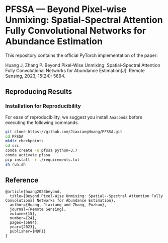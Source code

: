 # PFSSA — Beyond Pixel-wise Unmixing: Spatial-Spectral Attention Fully Convolutional Networks for Abundance Estimation

This repository contains the official PyTorch implementation of the paper:

Huang J, Zhang P. Beyond Pixel-Wise Unmixing: Spatial–Spectral Attention Fully Convolutional Networks for Abundance Estimation[J]. Remote Sensing, 2023, 15(24): 5694.


## Reproducing Results

### Installation for Reproducibility

For ease of reproducibility, we suggest you install `Anaconda` before executing the following commands.

```bash
git clone https://github.com/JiaxiangHuang/PFSSA.git
cd PFSSA
mkdir checkpoints
cd src
conda create -n pfssa python=3.7
conda activate pfssa
pip install -r ./requirements.txt 
sh run.sh
```

## Reference

```
@article{huang2023beyond,
  title={Beyond Pixel-Wise Unmixing: Spatial--Spectral Attention Fully Convolutional Networks for Abundance Estimation},
  author={Huang, Jiaxiang and Zhang, Puzhao},
  journal={Remote Sensing},
  volume={15},
  number={24},
  pages={5694},
  year={2023},
  publisher={MDPI}
}
```
